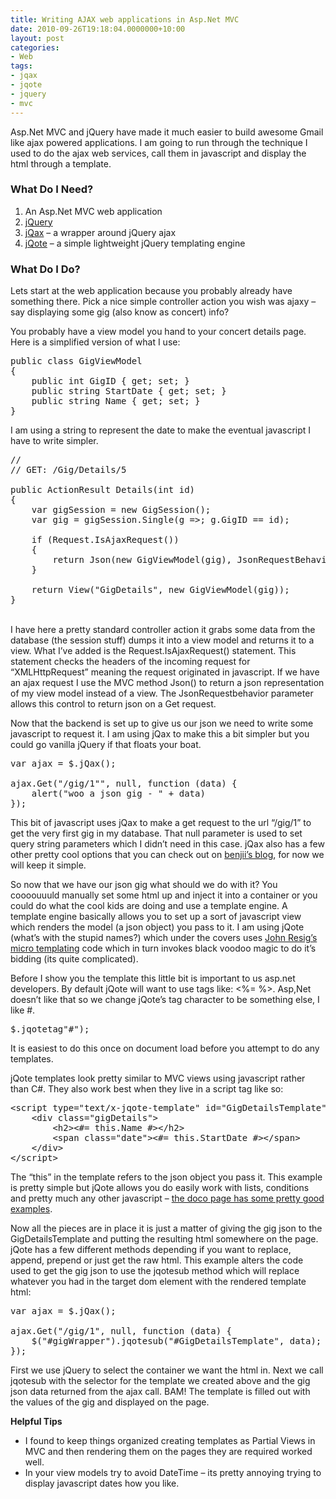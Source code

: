 ```yaml
---
title: Writing AJAX web applications in Asp.Net MVC
date: 2010-09-26T19:18:04.0000000+10:00
layout: post
categories:
- Web
tags:
- jqax
- jqote
- jquery
- mvc
---
```


<p>Asp.Net MVC and jQuery have made it much easier to build awesome Gmail like ajax powered applications. I am going to run through the technique I used to do the ajax web services, call them in javascript and display the html through a template. </p>  <h3>What Do I Need?</h3>  <ol>   <li>An Asp.Net MVC web application </li>    <li><a href="http://jquery.com/" target="_blank">jQuery</a> </li>    <li><a href="http://benjii.me/2010/08/jqax-jquery-plugin-the-jquery-plugin-version-of-the-jqax-ajax-wrapper/" target="_blank">jQax</a> – a wrapper around jQuery ajax </li>    <li><a href="http://aefxx.com/jquery-plugins/jqote2/" target="_blank">jQote</a> – a simple lightweight jQuery templating engine </li> </ol>  <h3>What Do I Do?</h3>  <p>Lets start at the web application because you probably already have something there. Pick a nice simple controller action you wish was ajaxy – say displaying some gig (also know as concert) info?</p>  <p>You probably have a view model you hand to your concert details page. Here is a simplified version of what I use:</p>  <pre class="brush: csharp;">public class GigViewModel
{
	public int GigID { get; set; }
	public string StartDate { get; set; }
	public string Name { get; set; }
}   </pre>

<p>I am using a string to represent the date to make the eventual javascript I have to write simpler.</p>

<pre class="brush: csharp;">//
// GET: /Gig/Details/5

public ActionResult Details(int id)
{
	var gigSession = new GigSession();
	var gig = gigSession.Single(g =&gt;; g.GigID == id);

	if (Request.IsAjaxRequest())
	{
		return Json(new GigViewModel(gig), JsonRequestBehavior.AllowGet);
	}
	
	return View(&quot;GigDetails&quot;, new GigViewModel(gig));
}</pre>

<p>
  <br />I have here a pretty standard controller action it grabs some data from the database (the session stuff) dumps it into a view model and returns it to a view. What I’ve added is the Request.IsAjaxRequest() statement. This statement checks the headers of the incoming request for “XMLHttpRequest” meaning the request originated in javascript. If we have an ajax request I use the MVC method Json() to return a json representation of my view model instead of a view. The JsonRequestbehavior parameter allows this control to return json on a Get request.</p>

<p>Now that the backend is set up to give us our json we need to write some javascript to request it. I am using jQax to make this a bit simpler but you could go vanilla jQuery if that floats your boat.</p>

<pre class="brush: csharp;">var ajax = $.jQax();

ajax.Get(&quot;/gig/1&quot;&quot;, null, function (data) {
	alert(&quot;woo a json gig - &quot; + data)
});</pre>

<p>This bit of javascript uses jQax to make a get request to the url “/gig/1” to get the very first gig in my database. That null parameter is used to set query string parameters which I didn’t need in this case. jQax also has a few other pretty cool options that you can check out on <a href="http://benjii.me/2010/08/jqax-jquery-plugin-the-jquery-plugin-version-of-the-jqax-ajax-wrapper/" target="_blank">benjii’s blog</a>, for now we will keep it simple.</p>

<p>So now that we have our json gig what should we do with it? You coooouuuld manually set some html up and inject it into a container or you could do what the cool kids are doing and use a template engine. A template engine basically allows you to set up a sort of javascript view which renders the model (a json object) you pass to it. I am using jQote (what’s with the stupid names?) which under the covers uses <a href="http://ejohn.org/blog/javascript-micro-templating/" target="_blank">John Resig’s micro templating</a> code which in turn invokes black voodoo magic to do it’s bidding (its quite complicated).</p>

<p>Before I show you the template this little bit is important to us asp.net developers. By default jQote will want to use tags like: &lt;%= %&gt;. Asp,Net doesn’t like that so we change jQote’s tag character to be something else, I like #.</p>

<pre class="brush: js;">$.jqotetag&quot;#&quot;);</pre>

<p>It is easiest to do this once on document load before you attempt to do any templates.</p>

<p>jQote templates look pretty similar to MVC views using javascript rather than C#. They also work best when they live in a script tag like so:</p>

<pre class="brush: xml;">&lt;script type=&quot;text/x-jqote-template&quot; id=&quot;GigDetailsTemplate&quot;&gt;
	&lt;div class=&quot;gigDetails&quot;&gt;
		&lt;h2&gt;&lt;#= this.Name #&gt;&lt;/h2&gt;
		&lt;span class=&quot;date&quot;&gt;&lt;#= this.StartDate #&gt;&lt;/span&gt;
	&lt;/div&gt;
&lt;/script&gt;</pre>

<p>The “this” in the template refers to the json object you pass it. This example is pretty simple but jQote allows you do easily work with lists, conditions and pretty much any other javascript – <a href="http://aefxx.com/api/jqote2-reference/" target="_blank">the doco page has some pretty good examples</a>.</p>

<p>Now all the pieces are in place it is just a matter of giving the gig json to the GigDetailsTemplate and putting the resulting html somewhere on the page. jQote has a few different methods depending if you want to replace, append, prepend or just get the raw html. This example alters the code used to get the gig json to use the jqotesub method which will replace whatever you had in the target dom element with the rendered template html:</p>

<pre class="brush: js;">var ajax = $.jQax();

ajax.Get(&quot;/gig/1&quot;, null, function (data) {
	$(&quot;#gigWrapper&quot;).jqotesub(&quot;#GigDetailsTemplate&quot;, data);
});</pre>

<p>First we use jQuery to select the container we want the html in. Next we call jqotesub with the selector for the template we created above and the gig json data returned from the ajax call. BAM! The template is filled out with the values of the gig and displayed on the page.</p>

<p><strong>Helpful Tips</strong></p>

<ul>
  <li>I found to keep things organized creating templates as Partial Views in MVC and then rendering them on the pages they are required worked well. </li>

  <li>In your view models try to avoid DateTime – its pretty annoying trying to display javascript dates how you like. </li>
</ul>